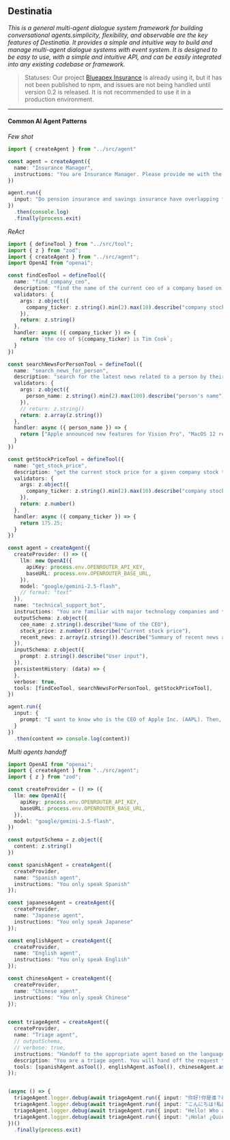 ## Destinatia

*This is a general multi-agent dialogue system framework for building conversational agents.simplicity, flexibility, and observable are the key features of Destinatia. It provides a simple and intuitive way to build and manage multi-agent dialogue systems with event system. It is designed to be easy to use, with a simple and intuitive API, and can be easily integrated into any existing codebase or framework.*

> Statuses: Our project [Blueapex Insurance](https://blueapex.io/compare "Blueapex insurance") is already using it, but it has not been published to npm, and issues are not being handled until version 0.2 is released. It is not recommended to use it in a production environment.

---

#### Common AI Agent Patterns

*Few shot*
```typescript
import { createAgent } from "../src/agent"

const agent = createAgent({
  name: "Insurance Manager",
  instructions: "You are Insurance Manager. Please provide me with the latest insurance information. don't answer any questions that are not related to insurance."
})

agent.run({
  input: "Do pension insurance and savings insurance have overlapping functions, and is it sufficient to purchase only one?"
})
  .then(console.log)
  .finally(process.exit)
```



*ReAct*
```typescript
import { defineTool } from "../src/tool";
import { z } from "zod";
import { createAgent } from "../src/agent";
import OpenAI from "openai";

const findCeoTool = defineTool({
  name: "find_company_ceo",
  description: "find the name of the current ceo of a company based on its stock ticker",
  validators: {
    args: z.object({
      company_ticker: z.string().min(2).max(10).describe("company stock ticker"),
    }),
    return: z.string()
  },
  handler: async ({ company_ticker }) => {
    return `the ceo of ${company_ticker} is Tim Cook`;
  }
})

const searchNewsForPersonTool = defineTool({
  name: "search_news_for_person",
  description: "search for the latest news related to a person by their name",
  validators: {
    args: z.object({
      person_name: z.string().min(2).max(100).describe("person's name"),
    }),
    // return: z.string()
    return: z.array(z.string())
  },
  handler: async ({ person_name }) => {
    return ["Apple announced new features for Vision Pro", "MacOS 12 released"]
  }
})

const getStockPriceTool = defineTool({
  name: "get_stock_price",
  description: "get the current stock price for a given company stock ticker",
  validators: {
    args: z.object({
      company_ticker: z.string().min(2).max(10).describe("company stock ticker"),
    }),
    return: z.number()
  },
  handler: async ({ company_ticker }) => {
    return 175.25;
  }
})

const agent = createAgent({
  createProvider: () => ({
    llm: new OpenAI({
      apiKey: process.env.OPENROUTER_API_KEY,
      baseURL: process.env.OPENROUTER_BASE_URL,
    }),
    model: "google/gemini-2.5-flash",
    // format: "text"
  }),
  name: "technical_support_bot",
  instructions: "You are familiar with major technology companies and technology news",
  outputSchema: z.object({
    ceo_name: z.string().describe("Name of the CEO"),
    stock_price: z.number().describe("Current stock price"),
    recent_news: z.array(z.string()).describe("Summary of recent news about the CEO")
  }),
  inputSchema: z.object({
    prompt: z.string().describe("User input"),
  }),
  persistentHistory: (data) => {
  },
  verbose: true,
  tools: [findCeoTool, searchNewsForPersonTool, getStockPriceTool],
})

agent.run({
  input: {
    prompt: "I want to know who is the CEO of Apple Inc. (AAPL). Then, help me find out what this CEO recently said (news), and at the same time help me check Apple Inc.'s stock price today."
  }
})
  .then(content => console.log(content))
```



*Multi agents handoff*
```typescript
import OpenAI from "openai";
import { createAgent } from "../src/agent";
import { z } from "zod";

const createProvider = () => ({
  llm: new OpenAI({
    apiKey: process.env.OPENROUTER_API_KEY,
    baseURL: process.env.OPENROUTER_BASE_URL,
  }),
  model: "google/gemini-2.5-flash",
})

const outputSchema = z.object({
  content: z.string()
})

const spanishAgent = createAgent({
  createProvider,
  name: "Spanish agent",
  instructions: "You only speak Spanish"
});

const japaneseAgent = createAgent({
  createProvider,
  name: "Japanese agent",
  instructions: "You only speak Japanese"
});

const englishAgent = createAgent({
  createProvider,
  name: "English agent",
  instructions: "You only speak English"
});

const chineseAgent = createAgent({
  createProvider,
  name: "Chinese agent",
  instructions: "You only speak Chinese"
});


const triageAgent = createAgent({
  createProvider,
  name: "Triage agent",
  // outputSchema,
  // verbose: true,
  instructions: "Handoff to the appropriate agent based on the language of the request.",
  description: "You are a triage agent. You will hand off the request to the appropriate agent based on the language of the request.",
  tools: [spanishAgent.asTool(), englishAgent.asTool(), chineseAgent.asTool(), japaneseAgent.asTool()]
});


(async () => {
  triageAgent.logger.debug(await triageAgent.run({ input: "你好!你是谁？都会什么" }))
  triageAgent.logger.debug(await triageAgent.run({ input: "こんにちは!私は誰ですか？何をしますか？" }))
  triageAgent.logger.debug(await triageAgent.run({ input: "Hello! Who are you? What do you do?" }))
  triageAgent.logger.debug(await triageAgent.run({ input: "¡Hola! ¿Quién eres? ¿A qué te dedicas?" }))
})()
  .finally(process.exit)

```
